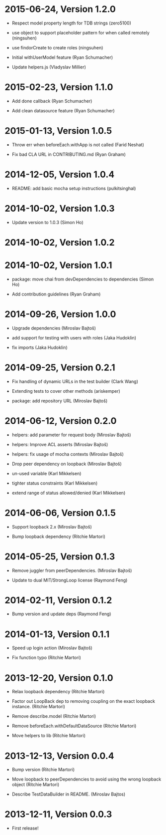 2015-06-24, Version 1.2.0
=========================

 * Respect model property length for TDB strings (zero5100)

 * use object to support placeholder pattern for when called remotely (ningsuhen)

 * use findorCreate to create roles (ningsuhen)

 * Initial withUserModel feature (Ryan Schumacher)

 * Update helpers.js (Vladyslav Millier)


2015-02-23, Version 1.1.0
=========================

 * Add done callback (Ryan Schumacher)

 * Add clean datasource feature (Ryan Schumacher)


2015-01-13, Version 1.0.5
=========================

 * Throw err when beforeEach.withApp is not called (Farid Neshat)

 * Fix bad CLA URL in CONTRIBUTING.md (Ryan Graham)


2014-12-05, Version 1.0.4
=========================

 * README: add basic mocha setup instructions (pulkitsinghal)


2014-10-02, Version 1.0.3
=========================

 * Update version to 1.0.3 (Simon Ho)


2014-10-02, Version 1.0.2
=========================



2014-10-02, Version 1.0.1
=========================

 * package: move chai from devDependencies to dependencies (Simon Ho)

 * Add contribution guidelines (Ryan Graham)


2014-09-26, Version 1.0.0
=========================

 * Upgrade dependencies (Miroslav Bajtoš)

 * add support for testing with users with roles (Jaka Hudoklin)

 * fix imports (Jaka Hudoklin)


2014-09-25, Version 0.2.1
=========================

 * Fix handling of dynamic URLs in the test builder (Clark Wang)

 * Extending tests to cover other methods (ariskemper)

 * package: add repository URL (Miroslav Bajtoš)


2014-06-12, Version 0.2.0
=========================

 * helpers: add parameter for request body (Miroslav Bajtoš)

 * helpers: Improve ACL asserts (Miroslav Bajtoš)

 * helpers: fix usage of mocha contexts (Miroslav Bajtoš)

 * Drop peer dependency on loopback (Miroslav Bajtoš)

 * un-used variable (Karl Mikkelsen)

 * tighter status constraints (Karl Mikkelsen)

 * extend range of status allowed/denied (Karl Mikkelsen)


2014-06-06, Version 0.1.5
=========================

 * Support loopback 2.x (Miroslav Bajtoš)

 * Bump loopback dependency (Ritchie Martori)


2014-05-25, Version 0.1.3
=========================

 * Remove juggler from peerDependencies. (Miroslav Bajtoš)

 * Update to dual MIT/StrongLoop license (Raymond Feng)


2014-02-11, Version 0.1.2
=========================

 * Bump version and update deps (Raymond Feng)


2014-01-13, Version 0.1.1
=========================

 * Speed up login action (Miroslav Bajtoš)

 * Fix function typo (Ritchie Martori)


2013-12-20, Version 0.1.0
=========================

 * Relax loopback dependency (Ritchie Martori)

 * Factor out LoopBack dep to removing coupling on the exact loopback instance. (Ritchie Martori)

 * Remove describe.model (Ritchie Martori)

 * Remove beforeEach.withDefaultDataSource (Ritchie Martori)

 * Move helpers to lib (Ritchie Martori)


2013-12-13, Version 0.0.4
=========================

 * Bump version (Ritchie Martori)

 * Move loopback to peerDependencies to avoid using the wrong loopback object (Ritchie Martori)

 * Describe TestDataBuilder in README. (Miroslav Bajtos)


2013-12-11, Version 0.0.3
=========================

 * First release!
